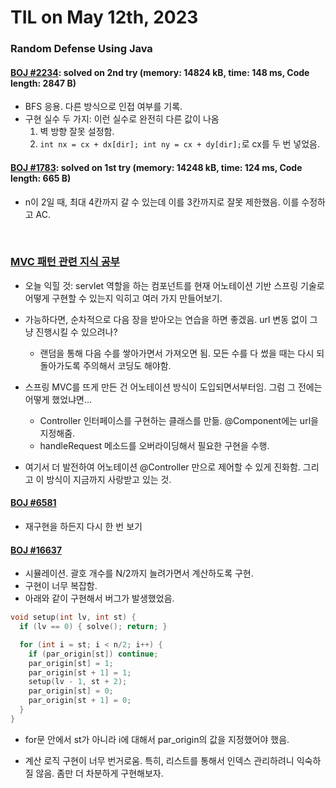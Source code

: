 # **TIL on May 12th, 2023**

### Random Defense Using Java
#### [BOJ #2234](../../../Problem%20Solving/boj/random%20defense/2234-05-12-2023.java): solved on 2nd try (memory: 14824 kB, time: 148 ms, Code length: 2847 B)
* BFS 응용. 다른 방식으로 인접 여부를 기록.
* 구현 실수 두 가지: 이런 실수로 완전히 다른 값이 나옴
  1. 벽 방향 잘못 설정함.
  2. `int nx = cx + dx[dir]; int ny = cx + dy[dir];`로 cx를 두 번 넣었음.


#### [BOJ #1783](../../../Problem%20Solving/boj/random%20defense/1783-05-11-2023.java): solved on 1st try (memory: 14248 kB, time: 124 ms, Code length: 665 B)
* n이 2일 때, 최대 4칸까지 갈 수 있는데 이를 3칸까지로 잘못 제한했음. 이를 수정하고 AC.


<br>

### [MVC 패턴 관련 지식 공부](https://www.inflearn.com/course/%EC%8A%A4%ED%94%84%EB%A7%81-mvc-1)

* 오늘 익힐 것: servlet 역할을 하는 컴포넌트를 현재 어노테이션 기반 스프링 기술로 어떻게 구현할 수 있는지 익히고 여러 가지 만들어보기.
* 가능하다면, 순차적으로 다음 장을 받아오는 연습을 하면 좋겠음. url 변동 없이 그냥 진행시킬 수 있으려나?
  - 랜덤을 통해 다음 수를 쌓아가면서 가져오면 됨. 모든 수를 다 썼을 때는 다시 되돌아가도록 주의해서 코딩도 해야함.


* 스프링 MVC를 뜨게 만든 건 어노테이션 방식이 도입되면서부터임. 그럼 그 전에는 어떻게 했었냐면...
  - Controller 인터페이스를 구현하는 클래스를 만듦. @Component에는 url을 지정해줌.
  - handleRequest 메소드를 오버라이딩해서 필요한 구현을 수행.
* 여기서 더 발전하여 어노테이션 @Controller 만으로 제어할 수 있게 진화함. 그리고 이 방식이 지금까지 사랑받고 있는 것.


#### [BOJ #6581](../../../Problem%20Solving/boj/String/6581-05-08-2023.cpp)
* 재구현을 하든지 다시 한 번 보기


#### [BOJ #16637](../../../Problem%20Solving/boj/Simulation/16637-05-12-2023.cpp)
* 시뮬레이션. 괄호 개수를 N/2까지 늘려가면서 계산하도록 구현.
* 구현이 너무 복잡함.
* 아래와 같이 구현해서 버그가 발생했었음.
```cpp
void setup(int lv, int st) {
  if (lv == 0) { solve(); return; }

  for (int i = st; i < n/2; i++) {
    if (par_origin[st]) continue;
    par_origin[st] = 1;
    par_origin[st + 1] = 1;
    setup(lv - 1, st + 2);
    par_origin[st] = 0;
    par_origin[st + 1] = 0;
  }
}
```
  - for문 안에서 st가 아니라 i에 대해서 par_origin의 값을 지정했어야 했음.

* 계산 로직 구현이 너무 번거로움. 특히, 리스트를 통해서 인덱스 관리하려니 익숙하질 않음. 좀만 더 차분하게 구현해보자.
